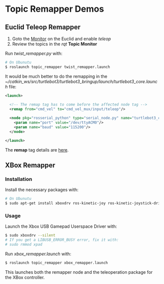 # Topic Remapper Demos

## Euclid Teleop Remapper

1) Goto the [Monitor](http://euclid.local/#apps) on the Euclid and enable *teleop*
2) Review the topics in the *rqt* **Topic Monitor**

Run *twist_remapper.py* with: 
```bash
# On Ubunutu
$ roslaunch topic_remapper twist_remapper.launch
```

It would be much better to do the remapping in the *~/catkin_ws/src/turtlebot3/turtlebot3_bringup/launch/turtlebot3_core.launch* file:
```xml
<launch>

  <!-- The remap tag has to come before the affected node tag -->
  <remap from="cmd_vel" to="cmd_vel_mux/input/teleop"/>
  
  <node pkg="rosserial_python" type="serial_node.py" name="turtlebot3_core" output="screen">
    <param name="port" value="/dev/ttyACM0"/>
    <param name="baud" value="115200"/>
  </node>

</launch>
``` 

The **remap** tag details are [here](http://wiki.ros.org/roslaunch/XML/remap).

## XBox Remapper

### Installation

Install the necessary packages with:
````bash
# On Ubunutu
$ sudo apt-get install xboxdrv ros-kinetic-joy ros-kinetic-joystick-drivers ros-kinetic-teleop-twist-joy
````

### Usage

Launch the Xbox USB Gamepad Userspace Driver with:
```bash
$ sudo xboxdrv --silent
# If you get a LIBUSB_ERROR_BUSY error, fix it with:
# sudo rmmod xpad
```

Run *xbox_remapper.launch* with: 
```bash
$ roslaunch topic_remapper xbox_remapper.launch
```

This launches both the remapper node and the teleoperation package for the XBox controller.
